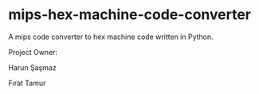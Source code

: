 # mips-hex-machine-code-converter
A mips code converter to hex machine code written in Python.

Project Owner:

Harun Şaşmaz

Fırat Tamur
